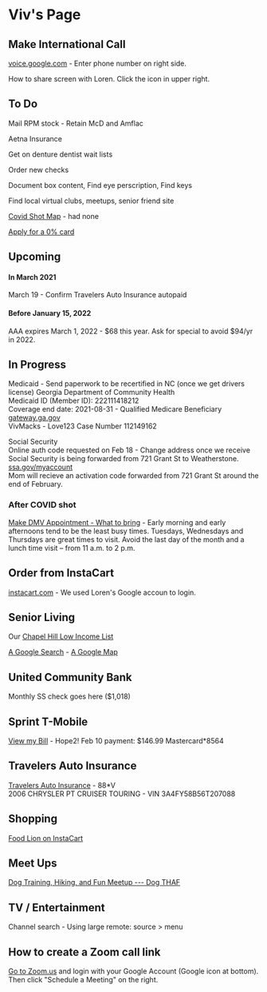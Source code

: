# Viv's Page

## Make International Call

[voice.google.com](https://voice.google.com) - Enter phone number on right side.  

How to share screen with Loren.  Click the icon in upper right.  

## To Do

Mail RPM stock - Retain McD and Amflac  

Aetna Insurance  

Get on denture dentist wait lists  

Order new checks  

Document box content, Find eye perscription, Find keys  

Find local virtual clubs, meetups, senior friend site  

[Covid Shot Map](https://myspot.nc.gov/) - had none  

[Apply for a 0% card](https://www.comparecards.com/guide/pay-0-interest-2022)

## Upcoming

#### In March 2021

March 19 - Confirm Travelers Auto Insurance autopaid   

#### Before January 15, 2022

AAA expires March 1, 2022 - $68 this year. Ask for special to avoid $94/yr in 2022.


## In Progress

Medicaid - Send paperwork to be recertified in NC (once we get drivers license)
Georgia Department of Community Health  
Medicaid ID (Member ID): 222111418212  
Coverage end date: 2021-08-31 - Qualified Medicare Beneficiary  
[gateway.ga.gov](https://gateway.ga.gov)  
VivMacks - Love123
Case Number	112149162

Social Security  
Online auth code requested on Feb 18 - Change address once we receive
Social Security is being forwarded from 721 Grant St to Weatherstone.   
[ssa.gov/myaccount](https://ssa.gov/myaccount)  
Mom will recieve an activation code forwarded from 721 Grant St around the end of February.  

### After COVID shot

[Make DMV Appointment - What to bring](https://www.ncdot.gov/dmv/help/moving/Pages/new-residents.aspx) - Early morning and early afternoons tend to be the least busy times. Tuesdays, Wednesdays and Thursdays are great times to visit. Avoid the last day of the month and a lunch time visit – from 11 a.m. to 2 p.m.  

## Order from InstaCart

[instacart.com](https://instacart.com) - We used Loren's Google accoun to login.

## Senior Living

Our [Chapel Hill Low Income List](../chapelhill/)  

[A Google Search](https://www.google.com/search?tbs=lf:1,lf_ui:2&tbm=lcl&sxsrf=ALeKk024Ajn-m6YsgmcB6LeR4VyiA2VzJQ:1613676721346&q=chapel+hill+low+income+senior+retirement+community&rflfq=1&num=10&sa=X&ved=2ahUKEwjy4IeelvTuAhUJ1lkKHfn2BNgQjGp6BAgPEHU&biw=1336&bih=750#rlfi=hd:;si:;mv:[[35.97630595688804,-78.95221520551756],[35.89221541959917,-79.10945702680662],null,[35.93427186960115,-79.03083611616209],13]) - 
[A Google Map](https://www.google.com/search?sa=X&sxsrf=ALeKk01ZLElumXUD_QxlWfG6bEqjhQMnKw:1613676935038&q=chapel%20hill%20low%20income%20senior%20retirement%20community&ved=2ahUKEwjdw_qDl_TuAhVDnFkKHVDuCB0QvS4wAXoECA8QTw&biw=1336&bih=750&dpr=2&tbs=lrf:!1m4!1u17!2m2!17m1!1e2!1m4!1u3!2m2!3m1!1e1!1m4!1u2!2m2!2m1!1e1!1m4!1u16!2m2!16m1!1e1!1m4!1u16!2m2!16m1!1e2!2m1!1e2!2m1!1e16!2m1!1e3!2m4!1e17!4m2!17m1!1e2,lf:1,lf_ui:2&tbm=lcl&rflfq=1&num=10&rldimm=15995825866762509734&lqi=CjJjaGFwZWwgaGlsbCBsb3cgaW5jb21lIHNlbmlvciByZXRpcmVtZW50IGNvbW11bml0eUi76N7h566AgAhabgombG93IGluY29tZSBzZW5pb3IgcmV0aXJlbWVudCBjb21tdW5pdHkQAhADEAQQBRAGGAAYARgFGAYiMmNoYXBlbCBoaWxsIGxvdyBpbmNvbWUgc2VuaW9yIHJldGlyZW1lbnQgY29tbXVuaXR5kgEUcmV0aXJlbWVudF9jb21tdW5pdHmaASNDaFpEU1VoTk1HOW5TMFZKUTBGblNVTTRjWE42U1ZsbkVBRaoBLhABKioiJmxvdyBpbmNvbWUgc2VuaW9yIHJldGlyZW1lbnQgY29tbXVuaXR5KAA&rlst=f#rlfi=hd:;si:;mv:[[36.003737628222034,-78.87033272871092],[35.83552552871516,-79.18481637128905],null,[35.91967629640428,-79.02757454999998],12])

## United Community Bank

Monthly SS check goes here ($1,018)  

## Sprint T-Mobile

[View my Bill](https://www.sprint.com/en/my-sprint/view-my-bill.html#/!/charges) - Hope2!
Feb 10 payment: $146.99 Mastercard\*8564  

## Travelers Auto Insurance

[Travelers Auto Insurance](https://www.travelers.com/car-insurance) - 88\*V   
2006 CHRYSLER PT CRUISER TOURING - VIN 3A4FY58B56T207088 


## Shopping

[Food Lion on InstaCart](https://www.instacart.com/store/food-lion/storefront?current_retailer_id=133)


## Meet Ups

[Dog Training, Hiking, and Fun Meetup --- Dog THAF](https://www.meetup.com/DogTHAF/) 

## TV / Entertainment

Channel search - Using large remote: source > menu  

## How to create a Zoom call link

[Go to Zoom.us](https://zoom.us/) and login with your Google Account (Google icon at bottom).  
Then click "Schedule a Meeting" on the right.  


